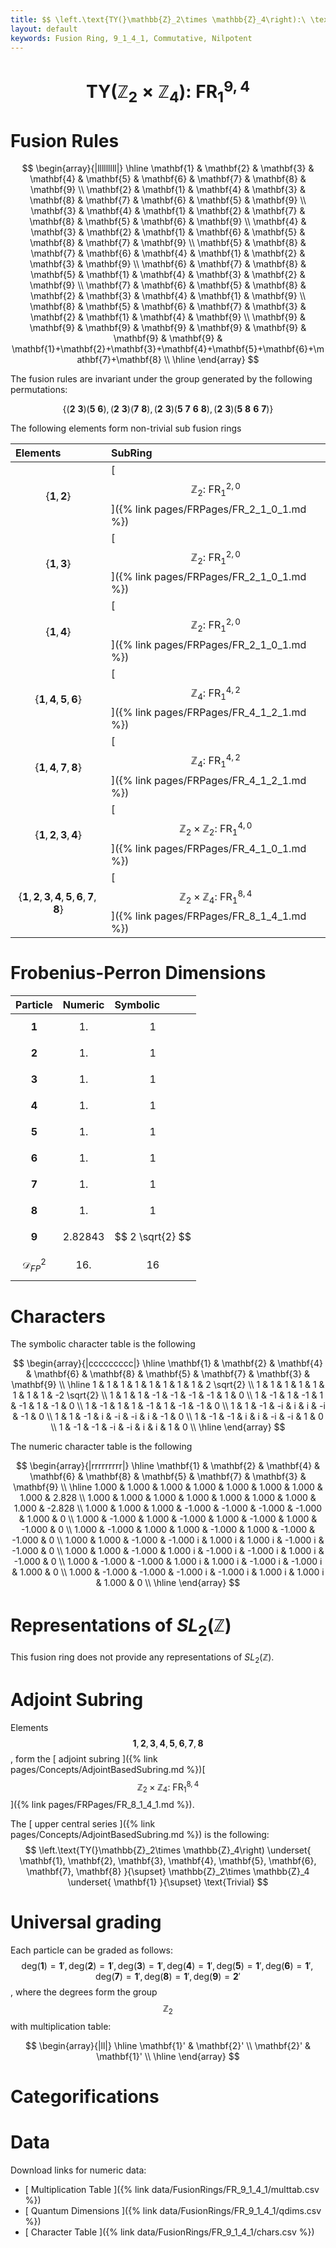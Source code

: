 ```yaml
---
title: $$ \left.\text{TY(}\mathbb{Z}_2\times \mathbb{Z}_4\right):\ \text{FR}^{9,4}_{1} $$
layout: default
keywords: Fusion Ring, 9_1_4_1, Commutative, Nilpotent
---
```

# $$ \left.\text{TY(}\mathbb{Z}_2\times \mathbb{Z}_4\right):\ \text{FR}^{9,4}_{1} $$


# Fusion Rules

$$
\begin{array}{|lllllllll|}
\hline
 \mathbf{1} & \mathbf{2} & \mathbf{3} & \mathbf{4} & \mathbf{5} & \mathbf{6} & \mathbf{7} & \mathbf{8} & \mathbf{9} \\
 \mathbf{2} & \mathbf{1} & \mathbf{4} & \mathbf{3} & \mathbf{8} & \mathbf{7} & \mathbf{6} & \mathbf{5} & \mathbf{9} \\
 \mathbf{3} & \mathbf{4} & \mathbf{1} & \mathbf{2} & \mathbf{7} & \mathbf{8} & \mathbf{5} & \mathbf{6} & \mathbf{9} \\
 \mathbf{4} & \mathbf{3} & \mathbf{2} & \mathbf{1} & \mathbf{6} & \mathbf{5} & \mathbf{8} & \mathbf{7} & \mathbf{9} \\
 \mathbf{5} & \mathbf{8} & \mathbf{7} & \mathbf{6} & \mathbf{4} & \mathbf{1} & \mathbf{2} & \mathbf{3} & \mathbf{9} \\
 \mathbf{6} & \mathbf{7} & \mathbf{8} & \mathbf{5} & \mathbf{1} & \mathbf{4} & \mathbf{3} & \mathbf{2} & \mathbf{9} \\
 \mathbf{7} & \mathbf{6} & \mathbf{5} & \mathbf{8} & \mathbf{2} & \mathbf{3} & \mathbf{4} & \mathbf{1} & \mathbf{9} \\
 \mathbf{8} & \mathbf{5} & \mathbf{6} & \mathbf{7} & \mathbf{3} & \mathbf{2} & \mathbf{1} & \mathbf{4} & \mathbf{9} \\
 \mathbf{9} & \mathbf{9} & \mathbf{9} & \mathbf{9} & \mathbf{9} & \mathbf{9} & \mathbf{9} & \mathbf{9} & \mathbf{1}+\mathbf{2}+\mathbf{3}+\mathbf{4}+\mathbf{5}+\mathbf{6}+\mathbf{7}+\mathbf{8} \\
\hline
\end{array}
$$


The fusion rules are invariant under the group generated by the following permutations:

$$ \{(\mathbf{2} \  \mathbf{3}) (\mathbf{5} \  \mathbf{6}), (\mathbf{2} \  \mathbf{3}) (\mathbf{7} \  \mathbf{8}), (\mathbf{2} \  \mathbf{3}) (\mathbf{5} \  \mathbf{7} \  \mathbf{6} \  \mathbf{8}), (\mathbf{2} \  \mathbf{3}) (\mathbf{5} \  \mathbf{8} \  \mathbf{6} \  \mathbf{7})\} $$


The following elements form non-trivial sub fusion rings

| Elements | SubRing |
| :------ | :------ |
| $$ \{\mathbf{1},\mathbf{2}\} $$ | [ $$ \mathbb{Z}_2:\ \text{FR}^{2,0}_{1} $$ ]({% link pages/FRPages/FR_2_1_0_1.md %}) |
| $$ \{\mathbf{1},\mathbf{3}\} $$ | [ $$ \mathbb{Z}_2:\ \text{FR}^{2,0}_{1} $$ ]({% link pages/FRPages/FR_2_1_0_1.md %}) |
| $$ \{\mathbf{1},\mathbf{4}\} $$ | [ $$ \mathbb{Z}_2:\ \text{FR}^{2,0}_{1} $$ ]({% link pages/FRPages/FR_2_1_0_1.md %}) |
| $$ \{\mathbf{1},\mathbf{4},\mathbf{5},\mathbf{6}\} $$ | [ $$ \mathbb{Z}_4:\ \text{FR}^{4,2}_{1} $$ ]({% link pages/FRPages/FR_4_1_2_1.md %}) |
| $$ \{\mathbf{1},\mathbf{4},\mathbf{7},\mathbf{8}\} $$ | [ $$ \mathbb{Z}_4:\ \text{FR}^{4,2}_{1} $$ ]({% link pages/FRPages/FR_4_1_2_1.md %}) |
| $$ \{\mathbf{1},\mathbf{2},\mathbf{3},\mathbf{4}\} $$ | [ $$ \mathbb{Z}_2\times \mathbb{Z}_2:\ \text{FR}^{4,0}_{1} $$ ]({% link pages/FRPages/FR_4_1_0_1.md %}) |
| $$ \{\mathbf{1},\mathbf{2},\mathbf{3},\mathbf{4},\mathbf{5},\mathbf{6},\mathbf{7},\mathbf{8}\} $$ | [ $$ \mathbb{Z}_2\times \mathbb{Z}_4:\ \text{FR}^{8,4}_{1} $$ ]({% link pages/FRPages/FR_8_1_4_1.md %}) |

# Frobenius-Perron Dimensions

| Particle | Numeric | Symbolic |
| :------ | :------ | :------ |
| $$ \mathbf{1} $$ | $$ 1. $$ | $$ 1 $$ |
| $$ \mathbf{2} $$ | $$ 1. $$ | $$ 1 $$ |
| $$ \mathbf{3} $$ | $$ 1. $$ | $$ 1 $$ |
| $$ \mathbf{4} $$ | $$ 1. $$ | $$ 1 $$ |
| $$ \mathbf{5} $$ | $$ 1. $$ | $$ 1 $$ |
| $$ \mathbf{6} $$ | $$ 1. $$ | $$ 1 $$ |
| $$ \mathbf{7} $$ | $$ 1. $$ | $$ 1 $$ |
| $$ \mathbf{8} $$ | $$ 1. $$ | $$ 1 $$ |
| $$ \mathbf{9} $$ | $$ 2.82843 $$ | $$ 2 \sqrt{2} $$ |
| $$ \mathcal{D}_{FP}^2 $$ | $$ 16. $$ | $$ 16 $$ |

# Characters

The symbolic character table is the following

$$
\begin{array}{|ccccccccc|}
\hline
 \mathbf{1} & \mathbf{2} & \mathbf{4} & \mathbf{6} & \mathbf{8} & \mathbf{5} & \mathbf{7} & \mathbf{3} & \mathbf{9} \\
\hline
 1 & 1 & 1 & 1 & 1 & 1 & 1 & 1 & 2 \sqrt{2} \\
 1 & 1 & 1 & 1 & 1 & 1 & 1 & 1 & -2 \sqrt{2} \\
 1 & 1 & 1 & -1 & -1 & -1 & -1 & 1 & 0 \\
 1 & -1 & 1 & -1 & 1 & -1 & 1 & -1 & 0 \\
 1 & -1 & 1 & 1 & -1 & 1 & -1 & -1 & 0 \\
 1 & 1 & -1 & -i & i & i & -i & -1 & 0 \\
 1 & 1 & -1 & i & -i & -i & i & -1 & 0 \\
 1 & -1 & -1 & i & i & -i & -i & 1 & 0 \\
 1 & -1 & -1 & -i & -i & i & i & 1 & 0 \\
\hline
\end{array}
$$

The numeric character table is the following

$$
\begin{array}{|rrrrrrrrr|}
\hline
 \mathbf{1} & \mathbf{2} & \mathbf{4} & \mathbf{6} & \mathbf{8} & \mathbf{5} & \mathbf{7} & \mathbf{3} & \mathbf{9} \\
\hline
 1.000 & 1.000 & 1.000 & 1.000 & 1.000 & 1.000 & 1.000 & 1.000 & 2.828 \\
 1.000 & 1.000 & 1.000 & 1.000 & 1.000 & 1.000 & 1.000 & 1.000 & -2.828 \\
 1.000 & 1.000 & 1.000 & -1.000 & -1.000 & -1.000 & -1.000 & 1.000 & 0 \\
 1.000 & -1.000 & 1.000 & -1.000 & 1.000 & -1.000 & 1.000 & -1.000 & 0 \\
 1.000 & -1.000 & 1.000 & 1.000 & -1.000 & 1.000 & -1.000 & -1.000 & 0 \\
 1.000 & 1.000 & -1.000 & -1.000 i & 1.000 i & 1.000 i & -1.000 i & -1.000 & 0 \\
 1.000 & 1.000 & -1.000 & 1.000 i & -1.000 i & -1.000 i & 1.000 i & -1.000 & 0 \\
 1.000 & -1.000 & -1.000 & 1.000 i & 1.000 i & -1.000 i & -1.000 i & 1.000 & 0 \\
 1.000 & -1.000 & -1.000 & -1.000 i & -1.000 i & 1.000 i & 1.000 i & 1.000 & 0 \\
\hline
\end{array}
$$

# Representations of $SL_2(\mathbb{Z})$

This fusion ring does not provide any representations of $SL_2(\mathbb{Z}).$

# Adjoint Subring

Elements $$ \mathbf{1}, \mathbf{2}, \mathbf{3}, \mathbf{4}, \mathbf{5}, \mathbf{6}, \mathbf{7}, \mathbf{8} $$, form the [ adjoint subring ]({% link pages/Concepts/AdjointBasedSubring.md %})[ $$ \mathbb{Z}_2\times \mathbb{Z}_4:\ \text{FR}^{8,4}_{1} $$ ]({% link pages/FRPages/FR_8_1_4_1.md %}).

The [ upper central series ]({% link pages/Concepts/AdjointBasedSubring.md %}) is the following:
$$
\left.\text{TY(}\mathbb{Z}_2\times \mathbb{Z}_4\right) \underset{ \mathbf{1}, \mathbf{2}, \mathbf{3}, \mathbf{4}, \mathbf{5}, \mathbf{6}, \mathbf{7}, \mathbf{8} }{\supset}  \mathbb{Z}_2\times \mathbb{Z}_4 \underset{ \mathbf{1} }{\supset}  \text{Trivial}
$$

# Universal grading

Each particle can be graded as follows: $$ \text{deg}(\mathbf{1}) = \mathbf{1}', \text{deg}(\mathbf{2}) = \mathbf{1}', \text{deg}(\mathbf{3}) = \mathbf{1}', \text{deg}(\mathbf{4}) = \mathbf{1}', \text{deg}(\mathbf{5}) = \mathbf{1}', \text{deg}(\mathbf{6}) = \mathbf{1}', \text{deg}(\mathbf{7}) = \mathbf{1}', \text{deg}(\mathbf{8}) = \mathbf{1}', \text{deg}(\mathbf{9}) = \mathbf{2}' $$, where the degrees form the group $$ \mathbb{Z}_2 $$ with multiplication table:

$$
\begin{array}{|ll|}
\hline
 \mathbf{1}' & \mathbf{2}' \\
 \mathbf{2}' & \mathbf{1}' \\
\hline
\end{array}
$$

# Categorifications



# Data

Download links for numeric data:

* [ Multiplication Table ]({% link data/FusionRings/FR_9_1_4_1/multtab.csv %})
* [ Quantum Dimensions ]({% link data/FusionRings/FR_9_1_4_1/qdims.csv %})
* [ Character Table ]({% link data/FusionRings/FR_9_1_4_1/chars.csv %})
